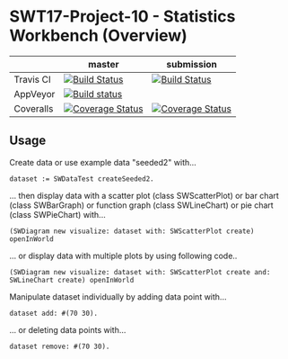 # SWT17-Project-10 - Statistics Workbench (Overview)

|           | master | submission |
|-----------|--------|------------|
| Travis CI | [![Build Status](https://travis-ci.org/HPI-SWA-Teaching/SWT17-Project-10.svg?branch=master)](https://travis-ci.org/HPI-SWA-Teaching/SWT17-Project-10)       |  [![Build Status](https://travis-ci.org/HPI-SWA-Teaching/SWT17-Project-10.svg?branch=submission)](https://travis-ci.org/HPI-SWA-Teaching/SWT17-Project-10)          |
| AppVeyor  | [![Build status](https://ci.appveyor.com/api/projects/status/8xha1uuj2klmw4o2?svg=true)](https://ci.appveyor.com/project/marcfreiheit/swt17-project-10)       |           |
| Coveralls | [![Coverage Status](https://coveralls.io/repos/github/HPI-SWA-Teaching/SWT17-Project-10/badge.svg?branch=master)](https://coveralls.io/github/HPI-SWA-Teaching/SWT17-Project-10?branch=master)       | [![Coverage Status](https://coveralls.io/repos/github/HPI-SWA-Teaching/SWT17-Project-10/badge.svg?branch=master)](https://coveralls.io/github/HPI-SWA-Teaching/SWT17-Project-10?branch=submission)           | 


## Usage

Create data or use example data "seeded2" with...

```
dataset := SWDataTest createSeeded2.
```

... then display data with a scatter plot (class SWScatterPlot) or bar chart (class SWBarGraph) or function graph (class SWLineChart) or pie chart (class SWPieChart) with... 

```
(SWDiagram new visualize: dataset with: SWScatterPlot create) openInWorld 
```

... or display data with multiple plots by using following code..

```
(SWDiagram new visualize: dataset with: SWScatterPlot create and: SWLineChart create) openInWorld 
```

Manipulate dataset individually by adding data point with...

```
dataset add: #(70 30).
```

... or deleting data points with...

```
dataset remove: #(70 30).
```
